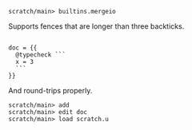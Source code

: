 ``` ucm
scratch/main> builtins.mergeio
```

Supports fences that are longer than three backticks.

```` unison

doc = {{
  @typecheck ```
  x = 3
  ```
}}

````

And round-trips properly.

``` ucm
scratch/main> add
scratch/main> edit doc
scratch/main> load scratch.u
```
